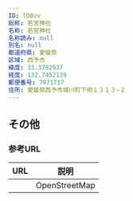 ```yaml
---
ID: lO8vv
総称: 若宮神社
名称: 若宮神社
名称読み: null
別名: null
都道府県: 愛媛県
区域: 西予市
緯度: 33.3782937
経度: 132.7452139
郵便番号: 7971717
住所: 愛媛県西予市城川町下相１３１３−２
---
```


## その他

### 参考URL

| URL | 説明          |
| --- | ------------- |
|     | OpenStreetMap |
